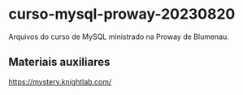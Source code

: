 # curso-mysql-proway-20230820
Arquivos do curso de MySQL ministrado na Proway de Blumenau.

## Materiais auxiliares
https://mystery.knightlab.com/